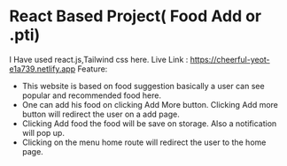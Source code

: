 # React Based Project( Food Add or .pti)

I Have used  react.js,Tailwind css here.
Live Link : https://cheerful-yeot-e1a739.netlify.app
Feature:

- This website is based on food suggestion basically a user can see popular and recommended food here.
- One can add his food on clicking Add More button. Clicking Add more button will redirect the user on a add page.
- Clicking Add food the food will be save on storage. Also a notification will pop up.
- Clicking on the menu home route will redirect the user to the home page.

